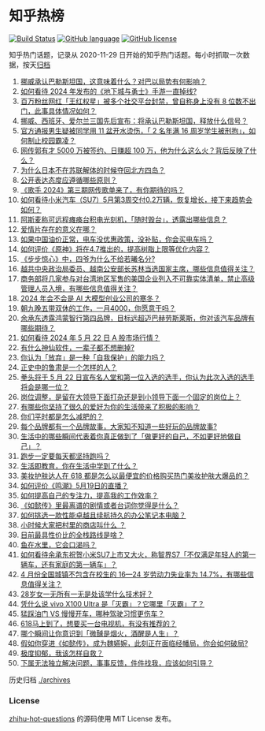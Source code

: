 # 知乎热榜
[![Build Status](https://github.com/ToWeLong/zhihu-hot-questions/workflows/CI/badge.svg)](https://github.com/ToWeLong/zhihu-hot-questions/actions)
[![GitHub language](https://img.shields.io/badge/language-golang-orange.svg)](https://golang.org/)
[![GitHub license](https://img.shields.io/github/license/ToWeLong/zhihu-hot-questions)](https://github.com/ToWeLong/zhihu-hot-questions/blob/main/LICENSE)

知乎热门话题，记录从 2020-11-29 日开始的知乎热门话题。每小时抓取一次数据，按天[归档](./archives)

<!-- BEGIN -->

1. [挪威承认巴勒斯坦国，这意味着什么？对巴以局势有何影响？](https://www.zhihu.com/question/656808244)
1. [如何看待 2024 年发布的《地下城与勇士》手游一直掉线?](https://www.zhihu.com/question/656679895)
1. [百万粉丝网红「王红权星」被多个社交平台封禁，曾自称身上没有 8 位数不出门，此事具体情况如何？](https://www.zhihu.com/question/656784157)
1. [挪威、西班牙、爱尔兰三国先后宣布：将承认巴勒斯坦国，释放什么信号？](https://www.zhihu.com/question/656809100)
1. [官方通报男生疑被同学用 11 盆开水烫伤，「 2 名年满 16 周岁学生被刑拘」，如何制止校园霸凌？](https://www.zhihu.com/question/656800700)
1. [网传郭有才 5000 万被签约、日赚超 100 万，他为什么这么火？背后反映了什么？](https://www.zhihu.com/question/656694087)
1. [为什么日本不在苏联解体的时候夺回北方四岛？](https://www.zhihu.com/question/414633604)
1. [公开表达态度应遵循哪些原则？](https://www.zhihu.com/question/655962167)
1. [《歌手 2024》第三期网传歌单来了，有你期待的吗？](https://www.zhihu.com/question/656440249)
1. [如何看待小米汽车（SU7）5月第3周交付0.2万辆，恢复增长，接下来趋势会如何？](https://www.zhihu.com/question/656700123)
1. [阿斯麦称可远程瘫痪台积电光刻机，「随时毁台」，透露出哪些信息？](https://www.zhihu.com/question/656795785)
1. [爱情片存在的意义在哪？](https://www.zhihu.com/question/380315325)
1. [如果中国油价正常，电车没优惠政策，没补贴，你会买电车吗？](https://www.zhihu.com/question/656499165)
1. [如何评价《原神》将在4.7推出的，提高树脂上限等优化内容？](https://www.zhihu.com/question/656804090)
1. [《步步惊心》中，四爷为什么不给若曦名分?](https://www.zhihu.com/question/313138326)
1. [越共中央政治局委员、越南公安部长苏林当选国家主席，哪些信息值得关注？](https://www.zhihu.com/question/656789847)
1. [商务部将几家参与对台湾地区军售的美国企业列入不可靠实体清单，禁止高级管理人员入境，有哪些信息值得关注？](https://www.zhihu.com/question/656569533)
1. [2024 年会不会是 AI 大模型创业公司的寒冬？](https://www.zhihu.com/question/655559400)
1. [朝九晚五带双休的工作，一月4000，你愿意干吗？](https://www.zhihu.com/question/656489119)
1. [余承东透露鸿蒙智行第四品牌，目标远超迈巴赫劳斯莱斯，你对该汽车品牌有哪些期待？](https://www.zhihu.com/question/656691933)
1. [如何看待 2024 年 5 月 22 日 A 股市场行情？](https://www.zhihu.com/question/656796826)
1. [有什么神仙软件，一辈子都不想删掉?](https://www.zhihu.com/question/531406321)
1. [你认为「放弃」是一种「自我保护」的能力吗？](https://www.zhihu.com/question/656699028)
1. [正史中的鲁肃是一个怎样的人？](https://www.zhihu.com/question/650159606)
1. [拳头将于 5 月 22 日宣布名人堂和第一位入选的选手，你认为此次入选的选手将会是哪一位？](https://www.zhihu.com/question/656574053)
1. [岗位调整，是留在大领导下面打杂还是到小领导下面一个固定的岗位上？](https://www.zhihu.com/question/656054659)
1. [有哪些你坚持了很久的爱好为你的生活带来了积极的影响？](https://www.zhihu.com/question/653434021)
1. [你们平时都是怎么减肥的？](https://www.zhihu.com/question/656078166)
1. [每个品牌都有一个品牌故事，大家知不知道一些好玩的品牌故事?](https://www.zhihu.com/question/21257214)
1. [生活中的哪些瞬间代表着你真正做到了「做更好的自己，不如更好地做自己」？](https://www.zhihu.com/question/653434019)
1. [跑步一定要每天都坚持跑吗？](https://www.zhihu.com/question/655986825)
1. [生活即教育，你在生活中学到了什么？](https://www.zhihu.com/question/653858431)
1. [美妆护肤达人在 618 都是怎么以最便宜的价格购买热门美妆护肤大爆品的？](https://www.zhihu.com/question/656591659)
1. [如何评价《鸣潮》5月19日的直播？](https://www.zhihu.com/question/656533832)
1. [如何提高自己的专注力，提高我的工作效率？](https://www.zhihu.com/question/655819087)
1. [《如懿传》里最离谱的剧情或者台词你觉得是什么？](https://www.zhihu.com/question/653371194)
1. [如何挑选一款性能卓越且续航持久的办公笔记本电脑？](https://www.zhihu.com/question/656017084)
1. [小时候大家把村里的商店叫什么 ？](https://www.zhihu.com/question/653311283)
1. [目前最具性价比的全栈路线是啥？](https://www.zhihu.com/question/594662421)
1. [鱼在水里，它会口渴吗？](https://www.zhihu.com/question/655951908)
1. [如何看待余承东祝贺小米SU7上市又大火，称智界S7「不仅满足年轻人的第一辆车，还有家庭的第一辆车」？](https://www.zhihu.com/question/656688949)
1. [4 月份全国城镇不包含在校生的 16—24 岁劳动力失业率为 14.7%，有哪些信息值得关注？](https://www.zhihu.com/question/656702230)
1. [28岁女一无所有一无是处该学什么技术好？](https://www.zhihu.com/question/653309791)
1. [凭什么说 vivo X100 Ultra 是「灭霸」？它哪里「灭霸」了？](https://www.zhihu.com/question/656735936)
1. [猛踩油门 VS 慢慢开车，哪种驾驶习惯更伤车？](https://www.zhihu.com/question/656520879)
1. [618马上到了，想要买一台电视机，有没有推荐的？](https://www.zhihu.com/question/534225054)
1. [哪个瞬间让你意识到「微醺是烟火，酒醒是人生」？](https://www.zhihu.com/question/653431643)
1. [假如你穿进《如懿传》，成为魏嬿婉，此刻正在面临经幡局，你会如何破局?](https://www.zhihu.com/question/656006657)
1. [极度抑郁，我该怎样自救？](https://www.zhihu.com/question/652598028)
1. [下属无法独立解决问题，事事反馈，件件找我，应该如何引导？](https://www.zhihu.com/question/656581107)

<!-- END -->

历史归档 [./archives](./archives)


### License
[zhihu-hot-questions](https://github.com/towelong/zhihu-hot-questions) 的源码使用 MIT License 发布。